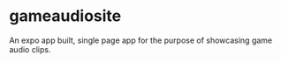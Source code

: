 # gameaudiosite
An expo app built, single page app for the purpose of showcasing game audio clips. 
